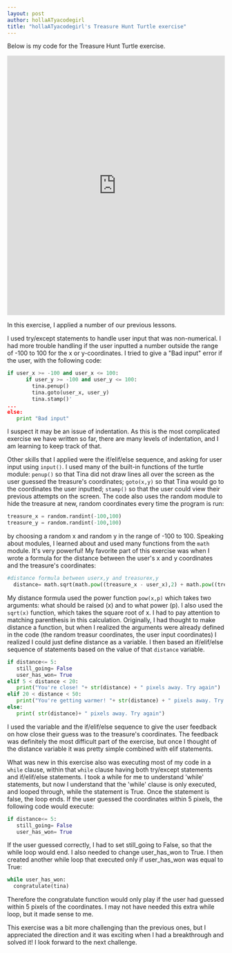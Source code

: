```yaml
---
layout: post
author: hollaATyacodegirl
title: "hollaATyacodegirl's Treasure Hunt Turtle exercise"
---
```


Below is my code for the Treasure Hunt Turtle exercise.

<iframe src="https://trinket.io/embed/python/1bc2f1bb5e?start=result" width="100%" height="600" frameborder="0" marginwidth="0" marginheight="0" allowfullscreen></iframe>

In this exercise, I applied a number of our previous lessons.

I used try/except statements to handle user input that was non-numerical. I had more trouble handling if the user inputted a number outside
the range of -100 to 100 for the x or y-coordinates. I tried to give a "Bad input" error if the user, with the following code:

```python
if user_x >= -100 and user_x <= 100:
      if user_y >= -100 and user_y <= 100:
        tina.penup()
        tina.goto(user_x, user_y)
        tina.stamp()'
...
else:
   print "Bad input"
```
I suspect it may be an issue of indentation. As this is the most complicated exercise we have written so far, there are many levels of
indentation, and I am learning to keep track of that.

Other skills that I applied were the if/elif/else sequence, and asking for user input using `input()`. I used many of the built-in functions
of the turtle module: `penup()` so that Tina did not draw lines all over the screen as the user guessed the treasure's coordinates;
`goto(x,y)` so that Tina would go to the coordinates the user inputted; `stamp()` so that the user could view their previous attempts on the screen.
The code also uses the random module to hide the treasure at new, random coordinates every time the program is run:
```python
treasure_x = random.randint(-100,100)
treasure_y = random.randint(-100,100)
```
by choosing a random x and random y in the range of -100 to 100.
Speaking about modules, I learned about and used many functions from the `math` module. It's very powerful! My favorite part of this exercise
was when I wrote a formula for the distance between the user's x and y coordinates and the treasure's coordinates:
```python
#distance formula between userx,y and treasurex,y
  distance= math.sqrt(math.pow((treasure_x - user_x),2) + math.pow((treasure_y - user_y),2))
```
My distance formula used the power function `pow(x,p)` which takes two arguments: what should be raised (x) and to what power (p). I also
used the `sqrt(x)` function, which takes the square root of x. I had to pay attention to matching parenthesis in this calculation. Originally,
I had thought to make distance a function, but when I realized the arguments were already defined in the code (the random treasur coordinates,
the user input coordinates) I realized I could just define distance as a variable. I then based an if/elif/else sequence of statements based
on the value of that `distance` variable.
```python
if distance<= 5:
   still_going= False
   user_has_won= True
elif 5 < distance < 20:
   print("You're close! "+ str(distance) + " pixels away. Try again")
elif 20 < distance < 50:
   print("You're getting warmer! "+ str(distance) + " pixels away. Try again")
else:
   print( str(distance)+ " pixels away. Try again")
```
I used the variable and the if/elif/else sequence to give the user feedback on how close their guess was to the treasure's coordinates. The
feedback was definitely the most difficult part of the exercise, but once I thought of the distance variable it was pretty simple combined
with elif statements.

What was new in this exercise also was executing most of my code in a `while` clause, within that `while` clause having both try/except
statements and if/elif/else statements. I took a while for me to understand 'while' statements, but now I understand that the 'while'
clause is only executed, and looped through, while the statement is True. Once the statement is false, the loop ends.
If the user guessed the coordinates within 5 pixels, the following code would execute:
```python
if distance<= 5:
   still_going= False
   user_has_won= True
```
If the user guessed correctly, I had to set still_going to False, so that the while loop would end. I also needed to change user_has_won
to True. I then created another while loop that executed only if user_has_won was equal to True:
```python
while user_has_won:
  congratulate(tina)
```
Therefore the congratulate function would only play if the user had guessed within 5 pixels of the coordinates. I may not have needed this extra
while loop, but it made sense to me.

This exercise was a bit more challenging than the previous ones, but I appreciated the direction and it was exciting when I had a breakthrough
and solved it! I look forward to the next challenge.
